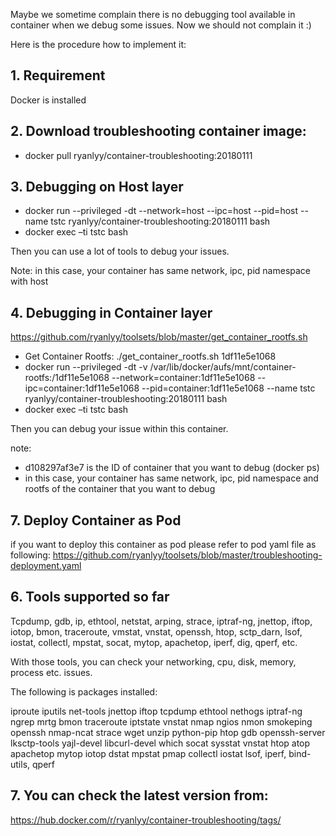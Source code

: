 Maybe we sometime complain there is no debugging tool available in container when we debug some issues. Now we should not complain it :)

Here is the procedure how to implement it:

## 1.	Requirement ##
Docker is installed
 
## 2.	Download troubleshooting container image: ##
* docker pull ryanlyy/container-troubleshooting:20180111

## 3.	Debugging on Host layer ##
* docker run --privileged -dt --network=host --ipc=host --pid=host --name tstc ryanlyy/container-troubleshooting:20180111 bash
* docker exec –ti tstc bash
 
Then you can use a lot of tools to debug your issues.

Note: in this case, your container has same network, ipc, pid namespace with host 
 
## 4.	Debugging in Container layer ##
https://github.com/ryanlyy/toolsets/blob/master/get_container_rootfs.sh

* Get Container Rootfs: ./get_container_rootfs.sh 1df11e5e1068
* docker run --privileged -dt -v /var/lib/docker/aufs/mnt/container-rootfs:/1df11e5e1068 --network=container:1df11e5e1068 --ipc=container:1df11e5e1068 --pid=container:1df11e5e1068 --name tstc ryanlyy/container-troubleshooting:20180111 bash
* docker exec –ti tstc bash

Then you can debug your issue within this container.
 
note: 
*	d108297af3e7 is the ID of container that you want to debug (docker ps)
*	in this case, your container has same network, ipc, pid namespace and rootfs of the container that you want to debug

## 7. Deploy Container as Pod ##
if you want to deploy this container as pod please refer to pod yaml file as following:
https://github.com/ryanlyy/toolsets/blob/master/troubleshooting-deployment.yaml

## 6.	Tools supported so far ##
Tcpdump, gdb, ip, ethtool, netstat, arping, strace, iptraf-ng, jnettop, iftop, iotop, bmon, traceroute, vmstat, vnstat, openssh, htop, sctp_darn, lsof, iostat, collectl, mpstat, socat, mytop, apachetop, iperf, dig, qperf, etc.
 
With those tools, you can check your networking, cpu, disk, memory, process etc. issues.
 
The following is packages installed:

iproute iputils net-tools jnettop iftop tcpdump ethtool nethogs
iptraf-ng ngrep mrtg bmon traceroute iptstate  vnstat nmap ngios
nmon smokeping openssh nmap-ncat strace wget unzip python-pip
htop gdb openssh-server lksctp-tools yajl-devel libcurl-devel
which socat sysstat vnstat htop atop apachetop mytop iotop dstat 
mpstat pmap collectl iostat lsof, iperf, bind-utils, qperf
 
## 7.	You can check the latest version from: ##
https://hub.docker.com/r/ryanlyy/container-troubleshooting/tags/

